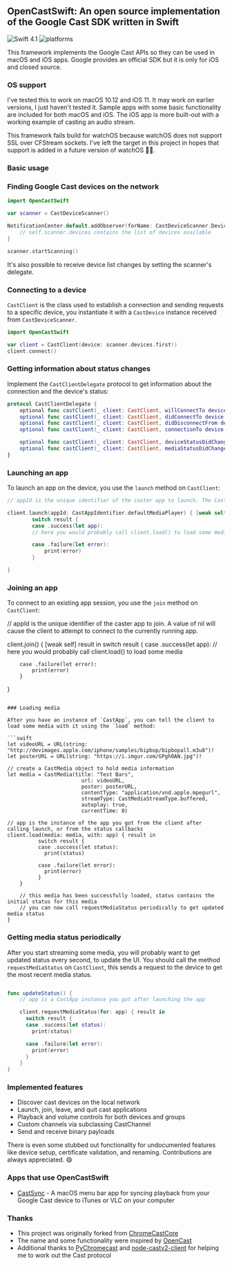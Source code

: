 ## OpenCastSwift: An open source implementation of the Google Cast SDK written in Swift

<!-- [![Carthage Compatible](https://img.shields.io/badge/Carthage-compatible-4BC51D.svg?style=flat)](https://github.com/Carthage/Carthage) -->
![Swift 4.1](https://img.shields.io/badge/Swift-4.1-orange.svg) ![platforms](https://img.shields.io/badge/platform-iOS%20%7C%20macOS-lightgrey.svg)

This framework implements the Google Cast APIs so they can be used in macOS and iOS apps. Google provides an official SDK but it is only for iOS and closed source.

### OS support

I've tested this to work on macOS 10.12 and iOS 11. It may work on earlier versions, I just haven't tested it. Sample apps with some basic functionality are included for both macOS and iOS. The iOS app is more built-out with a working example of casting an audio stream.

This framework fails build for watchOS because watchOS does not support SSL over CFStream sockets. I've left the target in this project in hopes that support is added in a future version of watchOS 🤞🤞.

### Basic usage

### Finding Google Cast devices on the network

```swift
import OpenCastSwift

var scanner = CastDeviceScanner()

NotificationCenter.default.addObserver(forName: CastDeviceScanner.DeviceListDidChange, object: scanner, queue: nil) { [unowned self] _ in
	// self.scanner.devices contains the list of devices available
}

scanner.startScanning()
```

It's also possible to receive device list changes by setting the scanner's delegate.

### Connecting to a device

`CastClient` is the class used to establish a connection and sending requests to a specific device, you instantiate it with a `CastDevice` instance received from `CastDeviceScanner`.

```swift
import OpenCastSwift

var client = CastClient(device: scanner.devices.first!)
client.connect()
```

### Getting information about status changes

Implement the `CastClientDelegate` protocol to get information about the connection and the device's status:

```swift
protocol CastClientDelegate {    
    optional func castClient(_ client: CastClient, willConnectTo device: CastDevice)
    optional func castClient(_ client: CastClient, didConnectTo device: CastDevice)
    optional func castClient(_ client: CastClient, didDisconnectFrom device: CastDevice)
    optional func castClient(_ client: CastClient, connectionTo device: CastDevice, didFailWith error: NSError)

    optional func castClient(_ client: CastClient, deviceStatusDidChange status: CastStatus)
    optional func castClient(_ client: CastClient, mediaStatusDidChange status: CastMediaStatus)
}
```

### Launching an app

To launch an app on the device, you use the `launch` method on `CastClient`:

```swift
// appId is the unique identifier of the caster app to launch. The CastAppIdentifier struct contains the identifiers of the default generic media player, YouTube, and Google Assistant.

client.launch(appId: CastAppIdentifier.defaultMediaPlayer) { [weak self] result in
		switch result {
		case .success(let app):
	    // here you would probably call client.load() to load some media

		case .failure(let error):
			print(error)
		}

}
```

### Joining an app

To connect to an existing app session, you use the `join` method on `CastClient`:

// appId is the unique identifier of the caster app to join. A value of nil will cause the client to attempt to connect to the currently running app.

client.join() { [weak self] result in
		switch result {
		case .success(let app):
	    // here you would probably call client.load() to load some media

		case .failure(let error):
			print(error)
		}

}
```

### Loading media

After you have an instance of `CastApp`, you can tell the client to load some media with it using the `load` method:

```swift
let videoURL = URL(string: "http://devimages.apple.com/iphone/samples/bipbop/bipbopall.m3u8")!
let posterURL = URL(string: "https://i.imgur.com/GPgh0AN.jpg")!

// create a CastMedia object to hold media information
let media = CastMedia(title: "Test Bars",
						url: videoURL,
						poster: posterURL,
						contentType: "application/vnd.apple.mpegurl",
						streamType: CastMediaStreamType.buffered,
						autoplay: true,
						currentTime: 0)

// app is the instance of the app you got from the client after calling launch, or from the status callbacks
client.load(media: media, with: app) { result in
          switch result {
          case .success(let status):
            print(status)

          case .failure(let error):
            print(error)
          }
    }

    // this media has been successfully loaded, status contains the initial status for this media
	// you can now call requestMediaStatus periodically to get updated media status
}
```

### Getting media status periodically

After you start streaming some media, you will probably want to get updated status every second, to update the UI. You should call the method `requestMediaStatus` on `CastClient`, this sends a request to the device to get the most recent media status.

```swift

func updateStatus() {
	// app is a CastApp instance you got after launching the app

	client.requestMediaStatus(for: app) { result in
      switch result {
      case .success(let status):
        print(status)

      case .failure(let error):
        print(error)
      }
	}
}

```

### Implemented features

* Discover cast devices on the local network
* Launch, join, leave, and quit cast applications
* Playback and volume controls for both devices and groups
* Custom channels via subclassing CastChannel
* Send and receive binary payloads

There is even some stubbed out functionality for undocumented features like device setup, certificate validation, and renaming. Contributions are always appreciated. 😄

### Apps that use OpenCastSwift

* [CastSync](https://itunes.apple.com/us/app/castsync/id1334278434?mt=12) - A macOS menu bar app for syncing playback from your Google Cast device to iTunes or VLC on your computer

### Thanks

* This project was originally forked from [ChromeCastCore](https://github.com/insidegui/ChromeCastCore)
* The name and some functionality were inspired by [OpenCast](https://github.com/acj/OpenCast)
* Additional thanks to [PyChromecast](https://github.com/balloob/pychromecast) and [node-castv2-client](https://github.com/thibauts/node-castv2-client) for helping me to work out the Cast protocol

